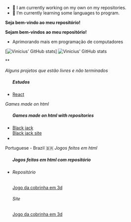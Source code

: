 - 🔭 I am currently working on my own on my repositories.
- 🌱 I’m currently learning some languages to program.

**Seja bem-vindo ao meu repositório!**

**Sejam bem-vindos ao meu repositório!**

- Aprimorando mais em programação de computadores


<div>
 
  [![Vinicius' GitHub stats](https://github-readme-stats.vercel.app/api?username=Sacimia)]
  ![Vinicius' GitHub stats](https://github-readme-stats.vercel.app/api?username=Sacimia&hide=contribs,prs)
  
</div>

**

*Alguns projetos que estão livres e não terminados*

<div>
   <div class="nav">
       <ul>
          <h5>Estudos</h5>
          <li>
            <a href="https://github.com/Sacimia/react-studies">React</a>
          </li>
       </ul>
   </div>
</div>

*Games made on html*
<div>
 <div class="nav">
  <ul>
   <h5>Games made on html with repositories</h5>
   <li><a href="https://github.com/Sacimia/blackjack">Black jack</a>
   <br>
    <a href="https://sacimia.github.io/blackjack/">Black jack site</a>
   </li>
   <li>
    <a href=""></a>
   </li>
  </ul>
</div>

 Portuguese - Brazil 🇧🇷
 *Jogos feitos em html*
<div>
 <div>
  <ul>
   <h5>Jogos feitos em html com repositório</h5>
   <li>
    <h6>Repositório</h6>
    <a href="https://github.com/Sacimia/jogo-da-cobra-3d">Jogo da cobrinha em 3d</a>
    <h6>Site</h6>
    <a href="https://sacimia.github.io/jogo-da-cobra-3d/">Jogo da cobrinha em 3d</a>
</div>
